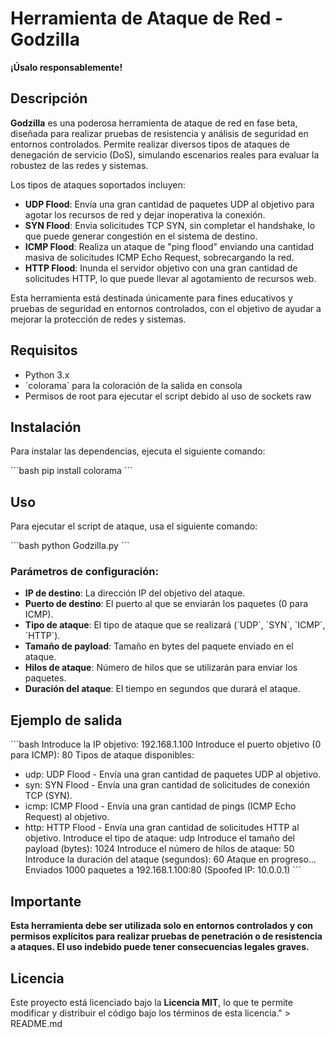 # Herramienta de Ataque de Red - Godzilla

**¡Úsalo responsablemente!**

## Descripción

**Godzilla** es una poderosa herramienta de ataque de red en fase beta, diseñada para realizar pruebas de resistencia y análisis de seguridad en entornos controlados. Permite realizar diversos tipos de ataques de denegación de servicio (DoS), simulando escenarios reales para evaluar la robustez de las redes y sistemas.

Los tipos de ataques soportados incluyen:

- **UDP Flood**: Envía una gran cantidad de paquetes UDP al objetivo para agotar los recursos de red y dejar inoperativa la conexión.
- **SYN Flood**: Envia solicitudes TCP SYN, sin completar el handshake, lo que puede generar congestión en el sistema de destino.
- **ICMP Flood**: Realiza un ataque de \"ping flood\" enviando una cantidad masiva de solicitudes ICMP Echo Request, sobrecargando la red.
- **HTTP Flood**: Inunda el servidor objetivo con una gran cantidad de solicitudes HTTP, lo que puede llevar al agotamiento de recursos web.

Esta herramienta está destinada únicamente para fines educativos y pruebas de seguridad en entornos controlados, con el objetivo de ayudar a mejorar la protección de redes y sistemas.

## Requisitos

- Python 3.x
- \`colorama\` para la coloración de la salida en consola
- Permisos de root para ejecutar el script debido al uso de sockets raw

## Instalación

Para instalar las dependencias, ejecuta el siguiente comando:

\`\`\`bash
pip install colorama
\`\`\`

## Uso

Para ejecutar el script de ataque, usa el siguiente comando:

\`\`\`bash
python Godzilla.py
\`\`\`

### Parámetros de configuración:

- **IP de destino**: La dirección IP del objetivo del ataque.
- **Puerto de destino**: El puerto al que se enviarán los paquetes (0 para ICMP).
- **Tipo de ataque**: El tipo de ataque que se realizará (\`UDP\`, \`SYN\`, \`ICMP\`, \`HTTP\`).
- **Tamaño de payload**: Tamaño en bytes del paquete enviado en el ataque.
- **Hilos de ataque**: Número de hilos que se utilizarán para enviar los paquetes.
- **Duración del ataque**: El tiempo en segundos que durará el ataque.

## Ejemplo de salida

\`\`\`bash
Introduce la IP objetivo: 192.168.1.100
Introduce el puerto objetivo (0 para ICMP): 80
Tipos de ataque disponibles:
  - udp: UDP Flood - Envía una gran cantidad de paquetes UDP al objetivo.
  - syn: SYN Flood - Envía una gran cantidad de solicitudes de conexión TCP (SYN).
  - icmp: ICMP Flood - Envía una gran cantidad de pings (ICMP Echo Request) al objetivo.
  - http: HTTP Flood - Envía una gran cantidad de solicitudes HTTP al objetivo.
Introduce el tipo de ataque: udp
Introduce el tamaño del payload (bytes): 1024
Introduce el número de hilos de ataque: 50
Introduce la duración del ataque (segundos): 60
Ataque en progreso...
Enviados 1000 paquetes a 192.168.1.100:80 (Spoofed IP: 10.0.0.1)
\`\`\`

## Importante

**Esta herramienta debe ser utilizada solo en entornos controlados y con permisos explícitos para realizar pruebas de penetración o de resistencia a ataques. El uso indebido puede tener consecuencias legales graves.**

## Licencia

Este proyecto está licenciado bajo la **Licencia MIT**, lo que te permite modificar y distribuir el código bajo los términos de esta licencia." > README.md

